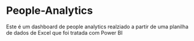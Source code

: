 # People-Analytics
Este é um dashboard de people analytics realziado a partir de uma planilha de dados de Excel que foi tratada com Power BI
